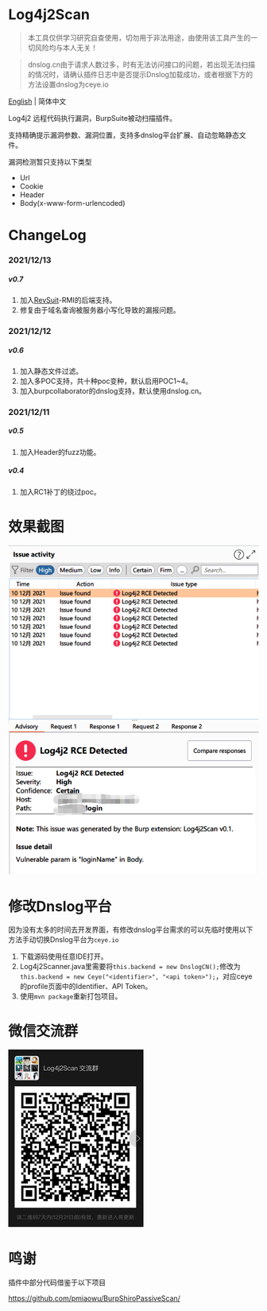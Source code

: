 # Log4j2Scan

> 本工具仅供学习研究自查使用，切勿用于非法用途，由使用该工具产生的一切风险均与本人无关！

> dnslog.cn由于请求人数过多，时有无法访问接口的问题，若出现无法扫描的情况时，请确认插件日志中是否提示Dnslog加载成功，或者根据下方的方法设置dnslog为ceye.io

[English](./README.md) | 简体中文

Log4j2 远程代码执行漏洞，BurpSuite被动扫描插件。

支持精确提示漏洞参数、漏洞位置，支持多dnslog平台扩展、自动忽略静态文件。

漏洞检测暂只支持以下类型
- Url
- Cookie
- Header
- Body(x-www-form-urlencoded)

# ChangeLog
### 2021/12/13
##### v0.7
1. 加入[RevSuit](https://github.com/Li4n0/revsuit/)-RMI的后端支持。
2. 修复由于域名查询被服务器小写化导致的漏报问题。
### 2021/12/12
##### v0.6
1. 加入静态文件过滤。
2. 加入多POC支持，共十种poc变种，默认启用POC1~4。
3. 加入burpcollaborator的dnslog支持，默认使用dnslog.cn。
### 2021/12/11
##### v0.5
1. 加入Header的fuzz功能。
##### v0.4
1. 加入RC1补丁的绕过poc。

# 效果截图

![](screenshots/detected.png)


# 修改Dnslog平台

因为没有太多的时间去开发界面，有修改dnslog平台需求的可以先临时使用以下方法手动切换Dnslog平台为`ceye.io`

1. 下载源码使用任意IDE打开。
2. Log4j2Scanner.java里需要将`this.backend = new DnslogCN();`修改为`this.backend = new Ceye("<identifier>", "<api token>");`，对应ceye的profile页面中的Identifier、API Token。
3. 使用`mvn package`重新打包项目。

# 微信交流群

![](wx_group_qrcode.png)

# 鸣谢
插件中部分代码借鉴于以下项目

https://github.com/pmiaowu/BurpShiroPassiveScan/
